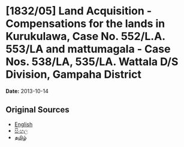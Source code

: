 # [1832/05] Land Acquisition - Compensations for the lands in Kurukulawa, Case No. 552/L.A. 553/LA and mattumagala - Case Nos. 538/LA, 535/LA. Wattala D/S Division, Gampaha District

**Date:** 2013-10-14

## Original Sources

- [English](https://documents.gov.lk/view/extra-gazettes/2013/10/1832-05_E.pdf)
- [සිංහල](https://documents.gov.lk/view/extra-gazettes/2013/10/1832-05_S.pdf)
- [தமிழ்](https://documents.gov.lk/view/extra-gazettes/2013/10/1832-05_T.pdf)

